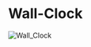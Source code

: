 ﻿# Wall-Clock
![Wall_Clock](https://user-images.githubusercontent.com/77884951/166103765-750e9597-0754-4382-b99a-44effd19f0ae.JPG)
